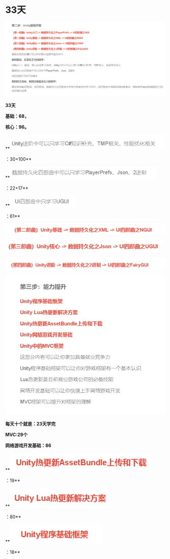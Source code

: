 # 33天

**![85b3784a5113c067ceb2b79d3711add0.png](image/85b3784a5113c067ceb2b79d3711add0.png)**

**33天**

**基础：68，**

**核心：96。**

**![1a6ffa0d71756554447397843b010d31.png](image/1a6ffa0d71756554447397843b010d31.png)

：30+100**

**![6f78af29c42bdc0f6eeac068eb40e130.png](image/6f78af29c42bdc0f6eeac068eb40e130.png)

：22+17**

**![d64cbd214a5f7fd1bc9cfc9634caf4e4.png](image/d64cbd214a5f7fd1bc9cfc9634caf4e4.png)

：61**

**![8ad049e52b6a6de2d9d32a2396014814.png](image/8ad049e52b6a6de2d9d32a2396014814.png)**

**![618f873deff7c21448accb0427d18436.png](image/618f873deff7c21448accb0427d18436.png)**

**![9c1cef7d25a9f5c9cc82c7567ca22a16.png](image/9c1cef7d25a9f5c9cc82c7567ca22a16.png)**

**![a5016f43c57dfc223c37bff19a15c008.png](image/a5016f43c57dfc223c37bff19a15c008.png)**

**每天十个就是：23天学完**

**MVC:29个**

**网络游戏开发基础：86**

**![873d32a1af4939f6759ff8d2662c13b5.png](image/873d32a1af4939f6759ff8d2662c13b5.png)

：19**

**![654dbd6429caf5a3a9187dcd61251790.png](image/654dbd6429caf5a3a9187dcd61251790.png)

：80**

**![06bfa03b7e05d649d0d3c3d22228ae5f.png](image/06bfa03b7e05d649d0d3c3d22228ae5f.png)

：18**
